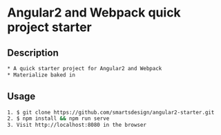 # Angular2 and Webpack quick project starter

## Description

```sh
* A quick starter project for Angular2 and Webpack
* Materialize baked in
```

## Usage

```sh
1. $ git clone https://github.com/smartsdesign/angular2-starter.git
2. $ npm install && npm run serve
3. Visit http://localhost:8080 in the browser
```
